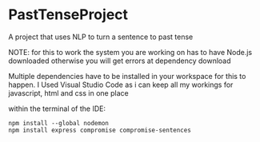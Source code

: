 # PastTenseProject
A project that uses NLP to turn a sentence to past tense


NOTE: for this to work the system you are working on has to have Node.js downloaded otherwise you will get errors at dependency download



Multiple dependencies have to be installed in your workspace for this to happen.
I Used Visual Studio Code as i can keep all my workings for javascript, html and css in one place

within the terminal of the IDE:

    npm install --global nodemon
    npm install express compromise compromise-sentences
    
